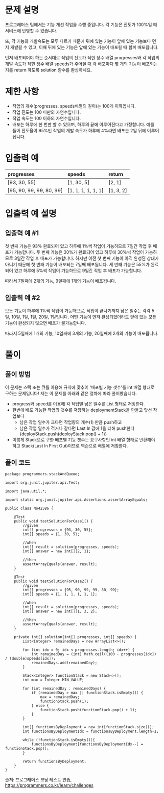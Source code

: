 # 문제 설명

프로그래머스 팀에서는 기능 개선 작업을 수행 중입니다. 각 기능은 진도가 100%일 때 서비스에 반영할 수 있습니다.

또, 각 기능의 개발속도는 모두 다르기 때문에 뒤에 있는 기능이 앞에 있는 기능보다 먼저 개발될 수 있고, 이때 뒤에 있는 기능은 앞에 있는 기능이 배포될 때 함께 배포됩니다.

먼저 배포되어야 하는 순서대로 작업의 진도가 적힌 정수 배열 progresses와 각 작업의 개발 속도가 적힌 정수 배열 speeds가 주어질 때 각 배포마다 몇 개의 기능이 배포되는지를 return 하도록 solution 함수를 완성하세요.

# 제한 사항
* 작업의 개수(progresses, speeds배열의 길이)는 100개 이하입니다.
* 작업 진도는 100 미만의 자연수입니다.
* 작업 속도는 100 이하의 자연수입니다.
* 배포는 하루에 한 번만 할 수 있으며, 하루의 끝에 이루어진다고 가정합니다. 예를 들어 진도율이 95%인 작업의 개발 속도가 하루에 4%라면 배포는 2일 뒤에 이루어집니다.

# 입출력 예
| progresses               | speeds             | return    |
|:-------------------------|:-------------------|:----------|
| [93, 30, 55]             | [1, 30, 5]         | [2, 1]    |
| [95, 90, 99, 99, 80, 99] | [1, 1, 1, 1, 1, 1] | [1, 3, 2] |

# 입출력 예 설명
## 입출력 예 #1
첫 번째 기능은 93% 완료되어 있고 하루에 1%씩 작업이 가능하므로 7일간 작업 후 배포가 가능합니다.
두 번째 기능은 30%가 완료되어 있고 하루에 30%씩 작업이 가능하므로 3일간 작업 후 배포가 가능합니다. 하지만 이전 첫 번째 기능이 아직 완성된 상태가 아니기 때문에 첫 번째 기능이 배포되는 7일째 배포됩니다.
세 번째 기능은 55%가 완료되어 있고 하루에 5%씩 작업이 가능하므로 9일간 작업 후 배포가 가능합니다.

따라서 7일째에 2개의 기능, 9일째에 1개의 기능이 배포됩니다.

## 입출력 예 #2
모든 기능이 하루에 1%씩 작업이 가능하므로, 작업이 끝나기까지 남은 일수는 각각 5일, 10일, 1일, 1일, 20일, 1일입니다. 어떤 기능이 먼저 완성되었더라도 앞에 있는 모든 기능이 완성되지 않으면 배포가 불가능합니다.

따라서 5일째에 1개의 기능, 10일째에 3개의 기능, 20일째에 2개의 기능이 배포됩니다.

# 풀이
## 풀이 방법
이 문제는 스택 또는 큐를 이용해 규칙에 맞추어 '배포별 기능 갯수'를 int 배열 형태로 구하는 문제입니다! 저는 이 문제를 아래와 같은 절차에 따라 풀어봤습니다.
* progress와 speed를 이용해 각 작업별 남은 일수를 List 형태로 저장한다.
* 한번에 배포 가능한 작업의 갯수를 저장하는 deploymentStack을 만들고 앞선 작업보다
    * 남은 작업 일수가 크다면 작업량의 개수(1) 만큼 push하고
    * 남은 작업 일수가 적거나 같다면 Last In 값에 1을 더해 push한다{deployStack.push(deployStack.pop() + 1)}
* 이렇게 Stack으로 구한 배포별 기능 갯수는 요구사항인 int 배열 형태로 반환해야 하고 Stack(Last In First Out)이므로 역순으로 배열에 저장한다.

## 풀이 코드
```
package programmers.stackAndQueue;

import org.junit.jupiter.api.Test;

import java.util.*;

import static org.junit.jupiter.api.Assertions.assertArrayEquals;

public class No42586 {

    @Test
    public void testSolutionForCase1() {
        //given
        int[] progresses = {93, 30, 55};
        int[] speeds = {1, 30, 5};

        //when
        int[] result = solution(progresses, speeds);
        int[] answer = new int[]{2, 1};

        //then
        assertArrayEquals(answer, result);
    }

    @Test
    public void testSolutionForCase2() {
        //given
        int[] progresses = {95, 90, 99, 99, 80, 99};
        int[] speeds = {1, 1, 1, 1, 1, 1};

        //when
        int[] result = solution(progresses, speeds);
        int[] answer = new int[]{1, 3, 2};

        //then
        assertArrayEquals(answer, result);
    }

    private int[] solution(int[] progresses, int[] speeds) {
        List<Integer> remainedDays = new ArrayList<>();

        for (int idx = 0; idx < progresses.length; idx++) {
            int remainedDay = (int) Math.ceil((100 - progresses[idx]) / (double)speeds[idx]);
            remainedDays.add(remainedDay);
        }

        Stack<Integer> functionStack = new Stack<>();
        int max = Integer.MIN_VALUE;

        for (int remainedDay : remainedDays) {
            if (remainedDay > max || functionStack.isEmpty()) {
                max = remainedDay;
                functionStack.push(1);
            } else {
                functionStack.push(functionStack.pop() + 1);
            }
        }

        int[] functionsByDeployment = new int[functionStack.size()];
        int functionsByDeploymentIdx = functionsByDeployment.length-1;

        while (!functionStack.isEmpty()){
            functionsByDeployment[functionsByDeploymentIdx--] = functionStack.pop();
        }

        return functionsByDeployment;
    }
}

```

출처: 프로그래머스 코딩 테스트 연습, https://programmers.co.kr/learn/challenges